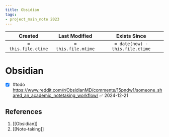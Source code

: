 ```yaml
---
title: Obsidian
tags:
- project_main_note 2023
---
```

|       Created       |    Last Modified    |          Exists Since           |
| :-----------------: | :-----------------: | :-----------------------------: |
| `= this.file.ctime` | `= this.file.mtime` | `= date(now) - this.file.ctime` |

# Obsidian
- [x] #todo https://www.reddit.com/r/ObsidianMD/comments/15pndw1/someone_shared_an_academic_notetaking_workflow/ ✅ 2024-12-21
## References
1. [[Obsidian]]
2. [[Note-taking]]